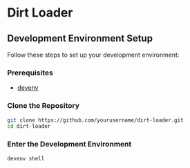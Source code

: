 # Dirt Loader

## Development Environment Setup

Follow these steps to set up your development environment:

### Prerequisites

- [devenv](https://devenv.sh/)

### Clone the Repository

```sh
git clone https://github.com/yourusername/dirt-loader.git
cd dirt-loader
```

### Enter the Development Environment

```sh
devenv shell
```
